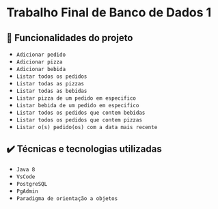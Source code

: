 # Trabalho Final de Banco de Dados 1

## 🔨 Funcionalidades do projeto

- ``Adicionar pedido``
- ``Adicionar pizza``
- ``Adicionar bebida``
- ``Listar todos os pedidos``
- ``Listar todas as pizzas``
- ``Listar todas as bebidas``
- ``Listar pizza de um pedido em especifico``
- ``Listar bebida de um pedido em especifico``
- ``Listar todos os pedidos que contem bebidas``
- ``Listar todos os pedidos que contem pizzas``
- ``Listar o(s) pedido(os) com a data mais recente``
## ✔️ Técnicas e tecnologias utilizadas

- ``Java 8``
- ``VsCode``
- ``PostgreSQL``
- ``PgAdmin``
- ``Paradigma de orientação a objetos``
